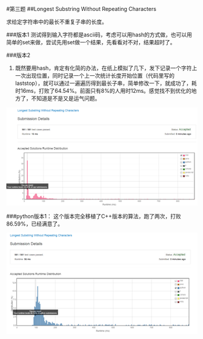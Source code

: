 #第三题
##Longest Substring Without Repeating Characters

求给定字符串中的最长不重复子串的长度。

###版本1
测试得到输入字符都是ascii码，考虑可以用hash的方式做，也可以用简单的set来做，尝试先用set做一个结果，先看看对不对，结果超时了。

###版本2
1. 既然要用hash，肯定有化简的办法，在纸上模拟了几下，发下记录一个字符上一次出现位置，同时记录一个上一次统计长度开始位置（代码里写的laststop），就可以通过一遍遍历得到最长子串，简单修改一下，就成功了，耗时16ms，打败了64.54%。前面只有8%的人用时12ms。感觉找不到优化的地方了，不知道是不是又是运气问题。


![Alt text](https://github.com/YinWenAtBIT/MarkDown_Pic/blob/master/Leetcod_pic/longest_Substring_Without_Repeating_Characters_1.jpg "打败64.54%的对手")


###python版本1：
这个版本完全移植了C++版本的算法，跑了两次，打败86.59%，已经满意了。

![Alt text](https://github.com/YinWenAtBIT/MarkDown_Pic/blob/master/Leetcod_pic/longest_Substring_Without_Repeating_Characters_py.jpg "打败86.59%的对手")